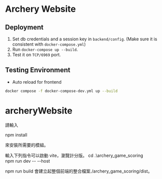 # Archery Website

## Deployment

1. Set db credentials and a session key in `backend/config`. (Make sure it is consistent with `docker-compose.yml`)
2. Run `docker-compose up --build`.
3. Test it on `TCP/6969` port.


## Testing Environment

- Auto reload for frontend

```bash
docker compose -f docker-compose-dev.yml up --build
```

# archeryWebsite

請輸入

npm install

來安裝所需要的模組。

輸入下列指令可以啟動 vite，瀏覽計分版。
cd .\archery_game_scoring\
npm run dev -- --host

npm run build 會建立起整個前端的整合檔案./archery_game_scoring/dist。
